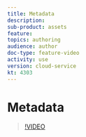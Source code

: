 ```yaml
---
title: Metadata
description: 
sub-product: assets
feature: 
topics: authoring
audience: author
doc-type: feature-video
activity: use
version: cloud-service
kt: 4303
---
```


# Metadata

>[!VIDEO](https://video.tv.adobe.com/v/xxx/?quality=12&learn=on)
